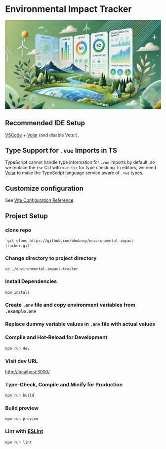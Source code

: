 # Environmental Impact Tracker

[![Alt text](src/assets/images/eit-cover.png)]()

## Recommended IDE Setup

[VSCode](https://code.visualstudio.com/) + [Volar](https://marketplace.visualstudio.com/items?itemName=Vue.volar) (and disable Vetur).

## Type Support for `.vue` Imports in TS

TypeScript cannot handle type information for `.vue` imports by default, so we replace the `tsc` CLI with `vue-tsc` for type checking. In editors, we need [Volar](https://marketplace.visualstudio.com/items?itemName=Vue.volar) to make the TypeScript language service aware of `.vue` types.

## Customize configuration

See [Vite Configuration Reference](https://vitejs.dev/config/).

## Project Setup

### clone repo

    `git clone https://github.com/bhubany/environmental-impact-tracker.git`

### Change directory to project directory

```
cd ./environmental-impact-tracker
```

### Install Dependencies

```
npm install
```

### Create `.env` file and copy environment variables from `.example.env`

### Replace dummy variable values in `.env` file with actual values

### Compile and Hot-Reload for Development

```sh
npm run dev
```

### Visit dev URL

[http://localhost:3000/](http://localhost:3000/ 'http://localhost:3000/')

### Type-Check, Compile and Minify for Production

```sh
npm run build
```

### Build preview

```
npm run preview
```

### Lint with [ESLint](https://eslint.org/)

```sh
npm run lint
```
